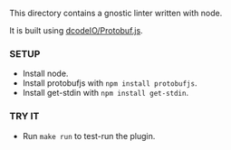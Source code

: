This directory contains a gnostic linter written with node.

It is built using [dcodeIO/Protobuf.js](https://github.com/dcodeIO/ProtoBuf.js).

### SETUP

- Install node.
- Install protobufjs with `npm install protobufjs`.
- Install get-stdin with `npm install get-stdin`.

### TRY IT

- Run `make run` to test-run the plugin.



